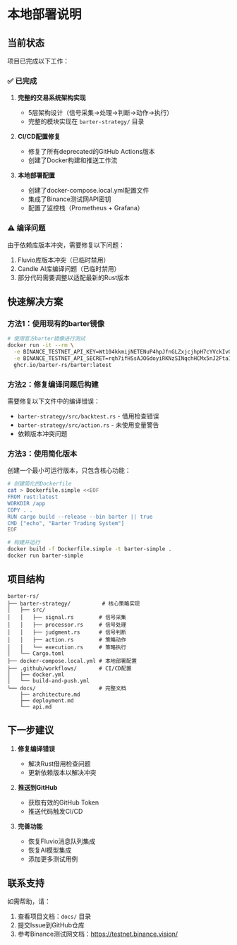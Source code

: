 # 本地部署说明

## 当前状态

项目已完成以下工作：

### ✅ 已完成
1. **完整的交易系统架构实现**
   - 5层架构设计（信号采集→处理→判断→动作→执行）
   - 完整的模块实现在 `barter-strategy/` 目录

2. **CI/CD配置修复**
   - 修复了所有deprecated的GitHub Actions版本
   - 创建了Docker构建和推送工作流

3. **本地部署配置**
   - 创建了docker-compose.local.yml配置文件
   - 集成了Binance测试网API密钥
   - 配置了监控栈（Prometheus + Grafana）

### ⚠️ 编译问题
由于依赖库版本冲突，需要修复以下问题：
1. Fluvio库版本冲突（已临时禁用）
2. Candle AI库编译问题（已临时禁用）
3. 部分代码需要调整以适配最新的Rust版本

## 快速解决方案

### 方法1：使用现有的barter镜像
```bash
# 使用官方barter镜像进行测试
docker run -it --rm \
  -e BINANCE_TESTNET_API_KEY=Wt104kkmijNETENuP4hpJfnGLZxjcjhpH7cYVckIvGAeeI6vxd24Vf8zGKs4lznM \
  -e BINANCE_TESTNET_API_SECRET=rqh7ifHSsAJOGdoyiRKNzSINqchHCMx5nJ2FtaI9OcMgqXIJOHhpHIpoGXaZRwOu \
  ghcr.io/barter-rs/barter:latest
```

### 方法2：修复编译问题后构建
需要修复以下文件中的编译错误：
- `barter-strategy/src/backtest.rs` - 借用检查错误
- `barter-strategy/src/action.rs` - 未使用变量警告
- 依赖版本冲突问题

### 方法3：使用简化版本
创建一个最小可运行版本，只包含核心功能：
```bash
# 创建简化的Dockerfile
cat > Dockerfile.simple <<EOF
FROM rust:latest
WORKDIR /app
COPY . .
RUN cargo build --release --bin barter || true
CMD ["echo", "Barter Trading System"]
EOF

# 构建并运行
docker build -f Dockerfile.simple -t barter-simple .
docker run barter-simple
```

## 项目结构

```
barter-rs/
├── barter-strategy/          # 核心策略实现
│   ├── src/
│   │   ├── signal.rs        # 信号采集
│   │   ├── processor.rs     # 信号处理
│   │   ├── judgment.rs      # 信号判断
│   │   ├── action.rs        # 策略动作
│   │   └── execution.rs     # 策略执行
│   └── Cargo.toml
├── docker-compose.local.yml # 本地部署配置
├── .github/workflows/       # CI/CD配置
│   ├── docker.yml
│   └── build-and-push.yml
└── docs/                    # 完整文档
    ├── architecture.md
    ├── deployment.md
    └── api.md
```

## 下一步建议

1. **修复编译错误**
   - 解决Rust借用检查问题
   - 更新依赖版本以解决冲突

2. **推送到GitHub**
   - 获取有效的GitHub Token
   - 推送代码触发CI/CD

3. **完善功能**
   - 恢复Fluvio消息队列集成
   - 恢复AI模型集成
   - 添加更多测试用例

## 联系支持

如需帮助，请：
1. 查看项目文档：`docs/` 目录
2. 提交Issue到GitHub仓库
3. 参考Binance测试网文档：https://testnet.binance.vision/